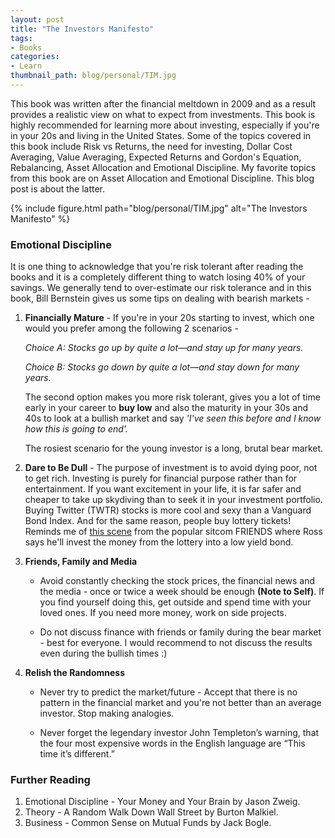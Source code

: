 ```yaml
---
layout: post
title: "The Investors Manifesto"
tags:
- Books
categories:
- Learn
thumbnail_path: blog/personal/TIM.jpg
---
```


This book was written after the financial meltdown in 2009 and as a result provides a realistic view on what to expect from investments. This book is highly recommended for learning more about investing, especially if you're in your 20s and living in the United States. Some of the topics covered in this book include Risk vs Returns, the need for investing, Dollar Cost Averaging, Value Averaging, Expected Returns and Gordon's Equation, Rebalancing, Asset Allocation and Emotional Discipline. My favorite topics from this book are on Asset Allocation and Emotional Discipline. This blog post is about the latter.

{% include figure.html path="blog/personal/TIM.jpg" alt="The Investors Manifesto" %}

### Emotional Discipline

It is one thing to acknowledge that you're risk tolerant after reading the books and it is a completely different thing to watch losing 40% of your savings. We generally tend to over-estimate our risk tolerance and in this book, Bill Bernstein gives us some tips on dealing with bearish markets - 

1. **Financially Mature** - If you're in your 20s starting to invest, which one would you prefer among the following 2 scenarios - 

	*Choice A: Stocks go up by quite a lot—and stay up for many years.*

	*Choice B: Stocks go down by quite a lot—and stay down for many years.*

	The second option makes you more risk tolerant, gives you a lot of time early in your career to **buy low** and also the maturity in your 30s and 40s to look at a bullish market and say *'I've seen this before and I know how this is going to end'.*

	The rosiest scenario for the young investor is a long, brutal bear market.

2. **Dare to Be Dull** -  The purpose of investment is to avoid dying poor, not to get rich. Investing is purely for financial purpose rather than for entertainment. If you want excitement in your life, it is far safer and cheaper to take up skydiving than to seek it in your investment portfolio. Buying Twitter (TWTR) stocks is more cool and sexy than a Vanguard Bond Index. And for the same reason, people buy lottery tickets! Reminds me of [this scene](https://www.youtube.com/watch?v=wCyKcfraV1c) from the popular sitcom FRIENDS where Ross says he'll invest the money from the lottery into a low yield bond.

3. **Friends, Family and Media**

	* Avoid constantly checking the stock prices, the financial news and the media - once or twice a week should be enough **(Note to Self)**. If you find yourself doing this, get outside and spend time with your loved ones. If you need more money, work on side projects.

	* Do not discuss finance with friends or family during the bear market - best for everyone. I would recommend to not discuss the results even during the bullish times :)

4. **Relish the Randomness**

	* Never try to predict the market/future - Accept that there is no pattern in the financial market and you're not better than an average investor. Stop making analogies.

	* Never forget the legendary investor John Templeton’s warning, that the four most expensive words in the English language are “This time it’s different.”

### Further Reading

1. Emotional Discipline - Your Money and Your Brain by Jason Zweig.
2. Theory - A Random Walk Down Wall Street by Burton Malkiel.
3. Business - Common Sense on Mutual Funds by Jack Bogle.